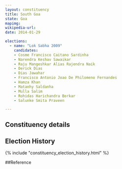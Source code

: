 ```yaml
---
layout: constituency
title: South Goa
state: Goa
mapimg: 
wikipedia-url: 
date: 2014-01-29

elections: 
  - name: "Lok Sabha 2009"
    candidates: 
    - Cosme Francisco Caitano Sardinha 
    - Narendra Keshav Sawaikar 
    - Raju Mangeshkar Alias Rajendra Naik 
    - Derick Dias 
    - Dias Jawahar 
    - Francisco Antonio Joao De Philomeno Fernandes 
    - Hamza Khan 
    - Matanhy Saldanha 
    - Mulla Salim 
    - Rohidas Harichandra Borkar 
    - Salunke Smita Praveen 

---
```

## Constituency details


## Election History
{% include "constituency_election_history.html" %}

##Reference
